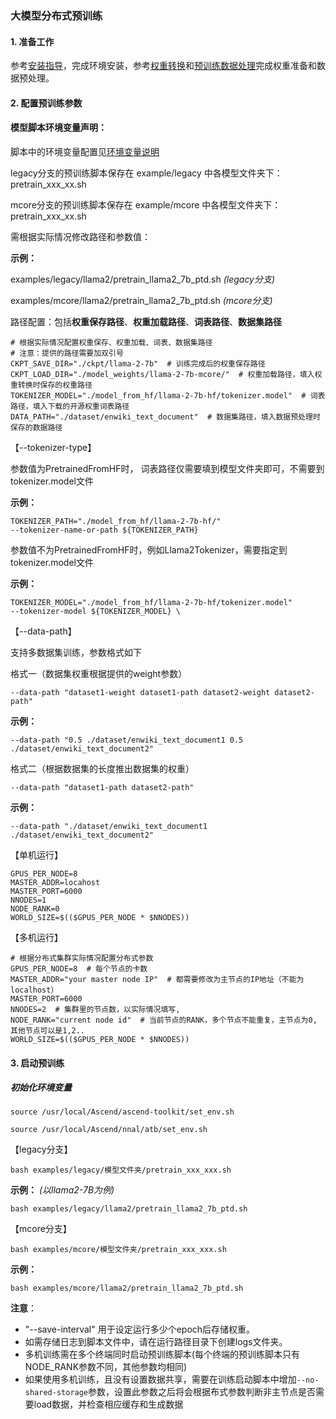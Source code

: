 ### 大模型分布式预训练

#### 1. 准备工作

参考[安装指导](../../install_guide.md)，完成环境安装，参考[权重转换](../checkpoint_convert.md)和[预训练数据处理](pretrain_dataset.md)完成权重准备和数据预处理。

#### 2. 配置预训练参数

#### 模型脚本环境变量声明：
脚本中的环境变量配置见[环境变量说明](../../features/environment_variable.md)

legacy分支的预训练脚本保存在 example/legacy 中各模型文件夹下：pretrain_xxx_xx.sh

mcore分支的预训练脚本保存在 example/mcore 中各模型文件夹下：pretrain_xxx_xx.sh

需根据实际情况修改路径和参数值：

**示例：**

examples/legacy/llama2/pretrain_llama2_7b_ptd.sh *(legacy分支)*

examples/mcore/llama2/pretrain_llama2_7b_ptd.sh *(mcore分支)*

路径配置：包括**权重保存路径**、**权重加载路径**、**词表路径**、**数据集路径**

 ```shell
# 根据实际情况配置权重保存、权重加载、词表、数据集路径
# 注意：提供的路径需要加双引号
CKPT_SAVE_DIR="./ckpt/llama-2-7b"  # 训练完成后的权重保存路径
CKPT_LOAD_DIR="./model_weights/llama-2-7b-mcore/"  # 权重加载路径，填入权重转换时保存的权重路径
TOKENIZER_MODEL="./model_from_hf/llama-2-7b-hf/tokenizer.model"  # 词表路径，填入下载的开源权重词表路径
DATA_PATH="./dataset/enwiki_text_document"  # 数据集路径，填入数据预处理时保存的数据路径
 ```

【--tokenizer-type】 

参数值为PretrainedFromHF时， 词表路径仅需要填到模型文件夹即可，不需要到tokenizer.model文件

**示例：**

```shell 
TOKENIZER_PATH="./model_from_hf/llama-2-7b-hf/"
--tokenizer-name-or-path ${TOKENIZER_PATH}
```

参数值不为PretrainedFromHF时，例如Llama2Tokenizer，需要指定到tokenizer.model文件

**示例：**

```shell 
TOKENIZER_MODEL="./model_from_hf/llama-2-7b-hf/tokenizer.model"
--tokenizer-model ${TOKENIZER_MODEL} \
```


【--data-path】 

支持多数据集训练，参数格式如下

格式一（数据集权重根据提供的weight参数）

```shell 
--data-path "dataset1-weight dataset1-path dataset2-weight dataset2-path"
```

**示例：**

```shell 
--data-path "0.5 ./dataset/enwiki_text_document1 0.5 ./dataset/enwiki_text_document2"
```

格式二（根据数据集的长度推出数据集的权重）

```shell 
--data-path "dataset1-path dataset2-path"
```

**示例：**

```shell 
--data-path "./dataset/enwiki_text_document1 ./dataset/enwiki_text_document2"
```

【单机运行】 

```shell
GPUS_PER_NODE=8
MASTER_ADDR=locahost
MASTER_PORT=6000
NNODES=1  
NODE_RANK=0  
WORLD_SIZE=$(($GPUS_PER_NODE * $NNODES))
```

【多机运行】 

```shell
# 根据分布式集群实际情况配置分布式参数
GPUS_PER_NODE=8  # 每个节点的卡数
MASTER_ADDR="your master node IP"  # 都需要修改为主节点的IP地址（不能为localhost）
MASTER_PORT=6000
NNODES=2  # 集群里的节点数，以实际情况填写,
NODE_RANK="current node id"  # 当前节点的RANK，多个节点不能重复，主节点为0, 其他节点可以是1,2..
WORLD_SIZE=$(($GPUS_PER_NODE * $NNODES))
```


#### 3. 启动预训练

##### 初始化环境变量 

`source /usr/local/Ascend/ascend-toolkit/set_env.sh`

`source /usr/local/Ascend/nnal/atb/set_env.sh`

【legacy分支】

```shell
bash examples/legacy/模型文件夹/pretrain_xxx_xxx.sh
```

**示例：** *(以llama2-7B为例)*

```shell
bash examples/legacy/llama2/pretrain_llama2_7b_ptd.sh
```

【mcore分支】 

```shell
bash examples/mcore/模型文件夹/pretrain_xxx_xxx.sh
```

**示例：** 

```shell
bash examples/mcore/llama2/pretrain_llama2_7b_ptd.sh
```

**注意**：
- "--save-interval" 用于设定运行多少个epoch后存储权重。
- 如需存储日志到脚本文件中，请在运行路径目录下创建logs文件夹。
- 多机训练需在多个终端同时启动预训练脚本(每个终端的预训练脚本只有NODE_RANK参数不同，其他参数均相同)
- 如果使用多机训练，且没有设置数据共享，需要在训练启动脚本中增加`--no-shared-storage`参数，设置此参数之后将会根据布式参数判断非主节点是否需要load数据，并检查相应缓存和生成数据
